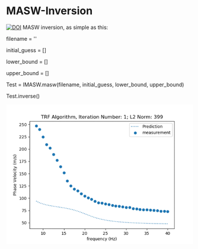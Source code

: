 # MASW-Inversion 

[![DOI](https://zenodo.org/badge/DOI/10.5281/zenodo.3776875.svg)](https://doi.org/10.5281/zenodo.3776875)
MASW inversion, as simple as this: 

filename = ''  

initial_guess = [] 

lower_bound = []  

upper_bound = []  

Test = IMASW.masw(filename, initial_guess, lower_bound, upper_bound)   

Test.inverse() 


![Alt Text](/TRF.gif)

